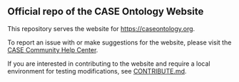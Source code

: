 ## Official repo of the CASE Ontology Website

This repository serves the website for https://caseontology.org.

To report an issue with or make suggestions for the website, please visit the [CASE Community Help Center](https://case.atlassian.net/servicedesk).

If you are interested in contributing to the website and require a local environment for testing modifications, see [CONTRIBUTE.md](https://github.com/casework/casework.github.io/blob/master/CONTRIBUTE.md).

